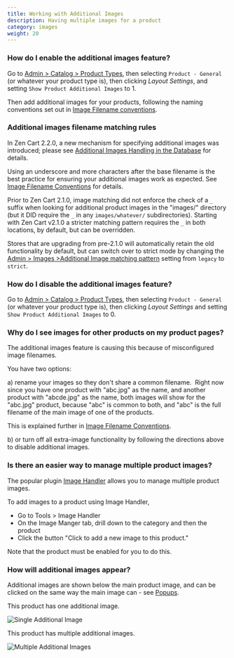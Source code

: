 ```yaml
---
title: Working with Additional Images 
description: Having multiple images for a product
category: images 
weight: 20
---
```


### How do I enable the additional images feature? 
Go to [Admin > Catalog > Product Types](/user/admin_pages/catalog/product_types/),
then selecting `Product - General` (or whatever your product type is),
then clicking *Layout Settings*, and setting `Show Product Additional Images` to 1.

Then add additional images for your products, following the naming 
conventions set out in [Image Filename conventions](/user/images/image_filename_conventions/). 

### Additional images filename matching rules

In Zen Cart 2.2.0, a new mechanism for specifying additional images was introduced; please see [Additional Images Handling in the Database](/user/images/additional_images_database/) for details.

Using an underscore and more characters after the base filename is the best practice for ensuring your additional images work as expected.  See [Image Filename Conventions](/user/images/image_filename_conventions/) for details. 

Prior to Zen Cart 2.1.0, image matching did not enforce the check of a `_` suffix when looking for additional product images in the "images/" directory (but it DID require the `_` in any `images/whatever/` subdirectories). Starting with Zen Cart v2.1.0 a stricter matching pattern requires the `_` in both locations, by default, but can be overridden. 

Stores that are upgrading from pre-2.1.0 will automatically retain the old functionality by default, but can switch over to strict mode by changing the [Admin > Images >Additional Image matching pattern](/user/admin_pages/configuration/configuration_images/) setting from `legacy` to `strict`.

### How do I disable the additional images feature? 

Go to [Admin > Catalog > Product Types](/user/admin_pages/catalog/product_types/),
then selecting `Product - General` (or whatever your product type is),
then clicking *Layout Settings* and setting `Show Product Additional Images` to 0.

### Why do I see images for other products on my product pages?

The additional images feature is causing this because of misconfigured image filenames. 

You have two options:  

a) rename your images so they don't share a common filename.  Right now since you have one product with "abc.jpg" as the name, and another product with "abcde.jpg" as the name, both images will show for the "abc.jpg" product, because "abc" is common to both, and "abc" is the full filename of the main image of one of the products.   

This is explained further in [Image Filename Conventions](/user/images/image_filename_conventions/). 

b) or turn off all extra-image functionality by following 
the directions above to disable additional images.

### Is there an easier way to manage multiple product images? 

The popular plugin [Image Handler](/user/images/image_plugins/) allows you to manage multiple product images. 

To add images to a product using Image Handler, 

- Go to Tools > Image Handler
- On the Image Manger tab, drill down to the category and then the product 
- Click the button "Click to add a new image to this product."

Note that the product must be enabled for you to do this. 

### How will additional images appear? 

Additional images are shown below the main product image, and can be clicked on the same way the main image can - see [Popups](/user/images/popups).

This product has one additional image.

![Single Additional Image](/images/main_additional_1.png)

This product has multiple additional images. 

![Multiple Additional Images](/images/main_additional_2.png)

